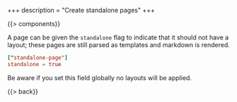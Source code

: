 +++
description = "Create standalone pages"
+++

{{> components}}

A page can be given the `standalone` flag to indicate that it should not have a layout; these pages are still parsed as templates and markdown is rendered.

```toml
["standalone-page"]
standalone = true
```

Be aware if you set this field globally no layouts will be applied.

{{> back}}
